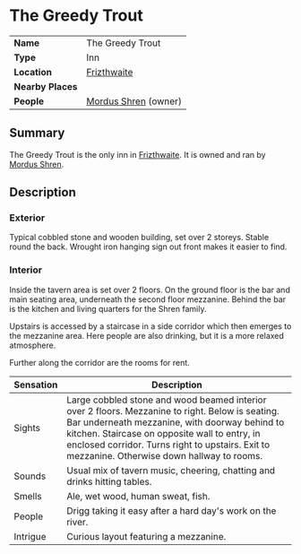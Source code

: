 # The Greedy Trout

|||
| --- | --- |
| **Name** | The Greedy Trout | place.4
| **Type** | Inn |
| **Location** | [Frizthwaite](../../settlements/villages/frizthwaite.md) |
| **Nearby Places** | |
| **People** | [Mordus Shren](../../../characters/mordus-shren.md) (owner) |

## Summary

The Greedy Trout is the only inn in [Frizthwaite](../../settlements/villages/frizthwaite.md). It is owned and ran by [Mordus Shren](../../../characters/mordus-shren.md).

## Description

### Exterior

Typical cobbled stone and wooden building, set over 2 storeys. Stable round the back. Wrought iron hanging sign out front makes it easier to find.

### Interior

Inside the tavern area is set over 2 floors. On the ground floor is the bar and main seating area, underneath the second floor mezzanine. Behind the bar is the kitchen and living quarters for the Shren family.

Upstairs is accessed by a staircase in a side corridor which then emerges to the mezzanine area. Here people are also drinking, but it is a more relaxed atmosphere.

Further along the corridor are the rooms for rent.

| Sensation | Description |
| ---- | --- |
| Sights | Large cobbled stone and wood beamed interior over 2 floors. Mezzanine to right. Below is seating. Bar underneath mezzanine, with doorway behind to kitchen. Staircase on opposite wall to entry, in enclosed corridor. Turns right to upstairs. Exit to mezzanine. Otherwise down hallway to rooms. |
| Sounds | Usual mix of tavern music, cheering, chatting and drinks hitting tables. |
| Smells | Ale, wet wood, human sweat, fish. |
| People | Drigg taking it easy after a hard day's work on the river. |
| Intrigue | Curious layout featuring a mezzanine. |
